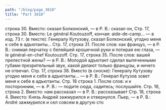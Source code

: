```yaml
---
path: "/blog/page_3010"
title: "Part 3010"
---
```


 строка 30.
Вместо: сказал Болконский, — в Р. В.: сказал он,
Стр. 17, строка 30.
Вместо: Le général Koutouzoff, кончая: aide-de-camp... — в изд. 73 г. (в тексте): Генералу Кутузову, сказал Болконский, угодно меня к себе в адъютанты...
Стр. 17, строка 31.
После слов: как француз, — в Р. В.: снимая перчатку с белейшей крошечной руки и потирая ею глаза, — le général-en-chef Koutouzoff.
Стр. 17, строка 35.
После слов: вашей прелестной жены? — в Р. В.: Молодой адъютант сделал выпяченными губами презрительный звук, какой делают только французы, и ничего не отвечал.
Стр. 17, строка 38.
Вместо (в сноске): Генералу Кутузову угодно меня к себе в адъютанты... — в Р. В.: Генерал Кутузов зовет меня к себе в адъютанты.
Стр. 18 строка 1.
После слов: и к посторонним, — в. Р. В.: — подите сюда, садитесь; послушайте.
Стр. 18, строка 2.
Вместо: нам рассказал — в Р. В.: рассказывает
Стр. 18, строка 4.
Вместо: Князь Андрей зажмурился и отвернулся. Пьер, — в Р. В.: André зажмурился и сел совсем в другую сто
